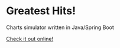 # Greatest Hits!

Charts simulator written in Java/Spring Boot

[Check it out online!](http://greatest-hits.costea.in/)
